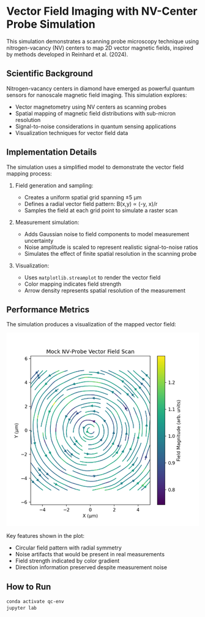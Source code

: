 # Vector Field Imaging with NV-Center Probe Simulation

This simulation demonstrates a scanning probe microscopy technique using nitrogen-vacancy (NV) centers to map 2D vector magnetic fields, inspired by methods developed in Reinhard et al. (2024).

## Scientific Background

Nitrogen-vacancy centers in diamond have emerged as powerful quantum sensors for nanoscale magnetic field imaging. This simulation explores:

- Vector magnetometry using NV centers as scanning probes
- Spatial mapping of magnetic field distributions with sub-micron resolution
- Signal-to-noise considerations in quantum sensing applications
- Visualization techniques for vector field data

## Implementation Details

The simulation uses a simplified model to demonstrate the vector field mapping process:

1. Field generation and sampling:
   - Creates a uniform spatial grid spanning ±5 μm
   - Defines a radial vector field pattern: B(x,y) ∝ (-y, x)/r
   - Samples the field at each grid point to simulate a raster scan

2. Measurement simulation:
   - Adds Gaussian noise to field components to model measurement uncertainty
   - Noise amplitude is scaled to represent realistic signal-to-noise ratios
   - Simulates the effect of finite spatial resolution in the scanning probe

3. Visualization:
   - Uses `matplotlib.streamplot` to render the vector field
   - Color mapping indicates field strength
   - Arrow density represents spatial resolution of the measurement

## Performance Metrics

The simulation produces a visualization of the mapped vector field:

![vector_field_scan](vector_field_scan_mock.png)

Key features shown in the plot:
- Circular field pattern with radial symmetry
- Noise artifacts that would be present in real measurements
- Field strength indicated by color gradient
- Direction information preserved despite measurement noise

## How to Run

```bash
conda activate qc-env
jupyter lab
```
